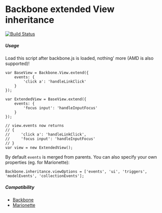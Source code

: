 # Backbone extended View inheritance

[![Build Status](https://travis-ci.org/robmoorman/backbone-inheritance.svg)](http://travis-ci.org/robmoorman/backbone-inheritance)

##### Usage

Load this script after backbone.js is loaded, nothing' more (AMD is also
supported)!

    var BaseView = Backbone.View.extend({
        events: {
            'click a': 'handleLinkClick'
        }
    });
    
    var ExtendedView = BaseView.extend({
        events: {
            'focus input': 'handleInputFocus'
        }
    });
    
    // view.events now returns
    // {
    //     'click a': 'handleLinkClick',
    //     'focus input': 'handleInputFocus'
    // }
    var view = new ExtendedView();

By default `events` is merged from parents. You can also specify your own
properties (eg. for Marionette):

    Backbone.inheritance.viewOptions = ['events', 'ui', 'triggers', 'modelEvents', 'collectionEvents'];

##### Compatibility

* [Backbone](http://backbonejs.org/)
* [Marionette](http://marionettejs.com/)
